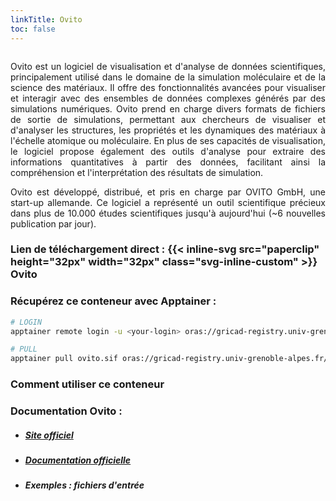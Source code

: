 ```yaml
---
linkTitle: Ovito
toc: false
---
```


<a href="https://www.ovito.org/" target="_blank"><img class="logo-ovito" width="500px"/></a>

<div align="justify">

Ovito est un logiciel de visualisation et d'analyse de données scientifiques, principalement utilisé dans le domaine de la simulation moléculaire et de la science des matériaux. Il offre des fonctionnalités avancées pour visualiser et interagir avec des ensembles de données complexes générés par des simulations numériques. Ovito prend en charge divers formats de fichiers de sortie de simulations, permettant aux chercheurs de visualiser et d'analyser les structures, les propriétés et les dynamiques des matériaux à l'échelle atomique ou moléculaire. En plus de ses capacités de visualisation, le logiciel propose également des outils d'analyse pour extraire des informations quantitatives à partir des données, facilitant ainsi la compréhension et l'interprétation des résultats de simulation.

Ovito est développé, distribué, et pris en charge par OVITO GmbH, une start-up allemande. Ce logiciel a représenté un outil scientifique précieux dans plus de 10.000 études scientifiques jusqu'à aujourd'hui (~6 nouvelles publication par jour).

</div>

### Lien de téléchargement direct : {{< inline-svg src="paperclip" height="32px" width="32px" class="svg-inline-custom" >}} Ovito

### Récupérez ce conteneur avec Apptainer :

```bash {frame="none"}
# LOGIN
apptainer remote login -u <your-login> oras://gricad-registry.univ-grenoble-alpes.fr

# PULL
apptainer pull ovito.sif oras://gricad-registry.univ-grenoble-alpes.fr/diamond/hugo-files/ovito.sif:latest
```

### Comment utiliser ce conteneur

### Documentation Ovito :

- ##### <a href="https://www.ovito.org/" target="_blank">Site officiel</a>

- ##### <a href="https://www.ovito.org/docs/current" target="_blank">Documentation officielle</a>

- ##### Exemples : fichiers d'entrée